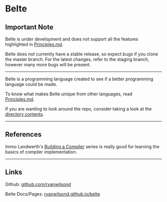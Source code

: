 # Belte

## Important Note

Belte is under development and does not support all the features highlighted in [Principles.md](docs/Principles.md).

Belte does not currently have a stable release, so expect bugs if you clone the master branch. For the latest changes,
refer to the staging branch, however many more bugs will be present.

___

Belte is a programming language created to see if a better programming language could be made.

To know what makes Belte unique from other languages, read [Principles.md](docs/Principles.md).

If you are wanting to look around the repo, consider taking a look at the [directory contents](DIRECTORY_CONTENTS.md).

___

## References

Immo Landwerth's [Building a Compiler](https://www.youtube.com/playlist?list=PLRAdsfhKI4OWNOSfS7EUu5GRAVmze1t2y)
series is really good for learning the basics of compiler implementation.

___

## Links

Github: [github.com/ryanwilsond](https://github.com/ryanwilsond)

Belte Docs/Pages: [ryanwilsond.github.io/belte](https://ryanwilsond.github.io/belte/)
